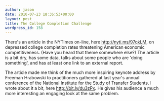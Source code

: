```yaml
---
author: jason
date: 2010-07-23 18:36:53+00:00
layout: post
title: The College Completion Challenge
wordpress_id: 158
---
```


There's an article in the NYTimes on-line, here <a href="http://nyti.ms/97qkLM">http://nyti.ms/97qkLM</a>, on depressed college completion rates threatening American economic competitiveness. (Have you heard that theme somewhere else?) The article is a bit dry, has some data, talks about some people who are 'doing something', and has at least one link to an external report. 

The article made me think of the much more inspiring keynote address by Freeman Hrabowski to practitioners gathered at last year's annual conference of the National Institute for the Study of Transfer Students. I wrote about it a bit, here <a href="http://bit.ly/du3zPx">http://bit.ly/du3zPx</a>. He gives his audience a much more interesting an engaging look at the same problem.
